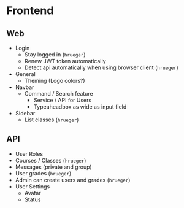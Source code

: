 # Frontend
## Web
- Login
  - Stay logged in (`hrueger`)
  - Renew JWT token automatically
  - Detect api automatically when using browser client  (`hrueger`)
- General
  - Theming (Logo colors?)
- Navbar
  - Command / Search feature
    - Service / API for Users
    - Typeaheadbox as wide as input field
- Sidebar
  - List classes (`hrueger`)

## API
- User Roles
- Courses / Classes (`hrueger`)
- Messages (private and group)
- User grades (`hrueger`)
- Admin can create users and grades (`hrueger`)
- User Settings
  - Avatar
  - Status